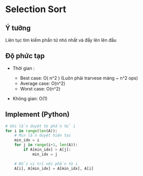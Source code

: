 # Selection Sort

## Ý tưởng

Liên tục tìm kiếm phần tử nhỏ nhất và đẩy lên lên đầu

## Độ phức tạp

- Thời gian : 
  - Best case: O( n^2 ) (Luôn phải trarvese mảng ~ n^2 ops)
  - Average case: O(n^2)
  - Worst case: O(n^2)

- Không gian: O(1)

## Implement (Python)

```python
# Với lần duyệt từ phần tử i
for i in range(len(A)):
    # Min lần duyệt hiện tại  
    min_idx = i
    for j in range(i+1, len(A)):
        if A[min_idx] > A[j]:
            min_idx = j
              
    # Đổi vị trí với phần từ i  
    A[i], A[min_idx] = A[min_idx], A[i]
```


